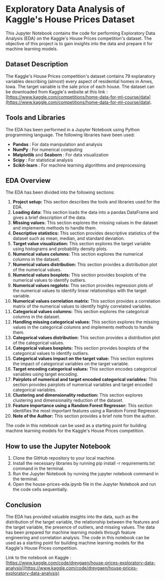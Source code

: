 # Exploratory Data Analysis of Kaggle's House Prices Dataset

This Jupyter Notebook contains the code for performing Exploratory Data Analysis (EDA) on the Kaggle's House Prices competition's dataset. The objective of this project is to gain insights into the data and prepare it for machine learning models.

## Dataset Description

The Kaggle's House Prices competition's dataset contains 79 explanatory variables describing (almost) every aspect of residential homes in Ames, Iowa. The target variable is the sale price of each house. The dataset can be downloaded from Kaggle's website at this link : [https://www.kaggle.com/competitions/home-data-for-ml-course/data](https://www.kaggle.com/competitions/home-data-for-ml-course/data).

## Tools and Libraries

The EDA has been performed in a Jupyter Notebook using Python programming language. The following libraries have been used:

- **Pandas** : For data manipulation and analysis
- **NumPy** : For numerical computing
- **Matplotlib** and **Seaborn** : For data visualization
- **Scipy** : For statistical analysis
- **Scikit-learn** : For machine learning algorithms and preprocessing

## EDA Overview

The EDA has been divided into the following sections:

1. **Project setup:** This section describes the tools and libraries used for the EDA.
2. **Loading data:** This section loads the data into a pandas DataFrame and gives a brief description of the data.
3. **Missing values:** This section explores the missing values in the dataset and implements methods to handle them.
4. **Descriptive statistics:** This section provides descriptive statistics of the dataset such as mean, median, and standard deviation.
5. **Target value visualization:** This section explores the target variable using histograms and probability density plots.
6. **Numerical values columns:** This section explores the numerical columns in the dataset.
7. **Numerical values distribution:** This section provides a distribution plot of the numerical values.
8. **Numerical values boxplots:** This section provides boxplots of the numerical values to identify outliers.
9. **Numerical values regplots:** This section provides regression plots of the numerical values to identify linear relationships with the target variable.
10. **Numerical values correlation matrix:** This section provides a correlation matrix of the numerical values to identify highly correlated variables.
11. **Categorical values columns:** This section explores the categorical columns in the dataset.
12. **Handling missing categorical values:** This section explores the missing values in the categorical columns and implements methods to handle them.
13. **Categorical values distribution:** This section provides a distribution plot of the categorical values.
14. **Categorical values boxplots:** This section provides boxplots of the categorical values to identify outliers.
15. **Categorical values impact on the target value:** This section explores the impact of categorical variables on the target variable.
16. **Target encoding categorical values:** This section encodes categorical variables using target encoding.
17. **Pairplots of numerical and target encoded categorical variables:** This section provides pairplots of numerical variables and target encoded categorical variables.
18. **Clustering and dimensionality reduction:** This section explores clustering and dimensionality reduction of the dataset.
19. **Feature importance using a Random Forest Regressor:** This section identifies the most important features using a Random Forest Regressor.
20. **Note of the Author:** This section provides a brief note from the author.

The code in this notebook can be used as a starting point for building machine learning models for the Kaggle's House Prices competition.

## How to use the Jupyter Notebook

1. Clone the GitHub repository to your local machine.
2. Install the necessary libraries by running pip install -r requirements.txt command in the terminal.
3. Run the Jupyter Notebook by running the jupyter notebook command in the terminal.
4. Open the house-prices-eda.ipynb file in the Jupyter Notebook and run the code cells sequentially.

## Conclusion

The EDA has provided valuable insights into the data, such as the distribution of the target variable, the relationship between the features and the target variable, the presence of outliers, and missing values. The data has been prepared for machine learning models through feature engineering and correlation analysis. The code in this notebook can be used as a starting point for building machine learning models for the Kaggle's House Prices competition.

Link to the notebook on Kaggle : [https://www.kaggle.com/code/dreygaen/house-prices-exploratory-data-analysis](https://www.kaggle.com/code/dreygaen/house-prices-exploratory-data-analysis)

